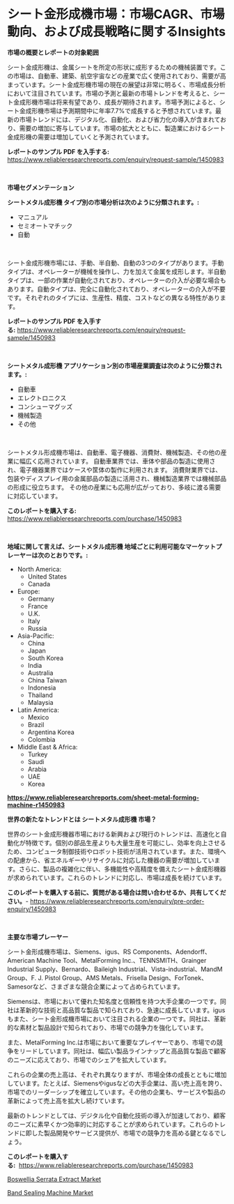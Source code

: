 <p><h1>シート金形成機市場：市場CAGR、市場動向、および成長戦略に関するInsights</h1></p><p><strong>市場の概要とレポートの対象範囲</strong></p>
<p><p>シート金成形機は、金属シートを所定の形状に成形するための機械装置です。この市場は、自動車、建築、航空宇宙などの産業で広く使用されており、需要が高まっています。シート金成形機市場の現在の展望は非常に明るく、市場成長分析において注目されています。市場の予測と最新の市場トレンドを考えると、シート金成形機市場は将来有望であり、成長が期待されます。市場予測によると、シート金成形機市場は予測期間中に年率7.7%で成長すると予想されています。最新の市場トレンドには、デジタル化、自動化、および省力化の導入が含まれており、需要の増加に寄与しています。市場の拡大とともに、製造業におけるシート金成形機の需要は増加していくと予測されています。</p></p>
<p><strong>レポートのサンプル PDF を入手する:</strong> <a href="https://www.reliableresearchreports.com/enquiry/request-sample/1450983">https://www.reliableresearchreports.com/enquiry/request-sample/1450983</a></p>
<p>&nbsp;</p>
<p><strong>市場セグメンテーション</strong></p>
<p><strong>シートメタル成形機 タイプ別の市場分析は次のように分類されます。:</strong></p>
<p><ul><li>マニュアル</li><li>セミオートマチック</li><li>自動</li></ul></p>
<p>&nbsp;</p>
<p><p>シート金成形機市場には、手動、半自動、自動の3つのタイプがあります。手動タイプは、オペレーターが機械を操作し、力を加えて金属を成形します。半自動タイプは、一部の作業が自動化されており、オペレーターの介入が必要な場合もあります。自動タイプは、完全に自動化されており、オペレーターの介入が不要です。それぞれのタイプには、生産性、精度、コストなどの異なる特性があります。</p></p>
<p><strong>レポートのサンプル PDF を入手する:</strong>&nbsp;<a href="https://www.reliableresearchreports.com/enquiry/request-sample/1450983">https://www.reliableresearchreports.com/enquiry/request-sample/1450983</a></p>
<p>&nbsp;</p>
<p><strong> シートメタル成形機 アプリケーション別の市場産業調査は次のように分類されます。:</strong></p>
<p><ul><li>自動車</li><li>エレクトロニクス</li><li>コンシューマグッズ</li><li>機械製造</li><li>その他</li></ul></p>
<p>&nbsp;</p>
<p><p>シートメタル形成機市場は、自動車、電子機器、消費財、機械製造、その他の産業に幅広く応用されています。 自動車業界では、車体や部品の製造に使用され、電子機器業界ではケースや筐体の製作に利用されます。 消費財業界では、包装やディスプレイ用の金属部品の製造に活用され、機械製造業界では機械部品の形成に役立ちます。 その他の産業にも応用が広がっており、多岐に渡る需要に対応しています。</p></p>
<p><strong>このレポートを購入する:</strong>&nbsp; <a href="https://www.reliableresearchreports.com/purchase/1450983">https://www.reliableresearchreports.com/purchase/1450983</a></p>
<p>&nbsp;</p>
<p><strong>地域に関して言えば、シートメタル成形機 地域ごとに利用可能なマーケットプレーヤーは次のとおりです。:</strong></p>
<p><ul>
    <li>
        North America:
        <ul>
            <li>United States</li>
            <li>Canada</li>
        </ul>
    </li>
    <li>
        Europe:
        <ul>
            <li>Germany</li>
            <li>France</li>
            <li>U.K.</li>
            <li>Italy</li>
            <li>Russia</li>
        </ul>
    </li>
    <li>
        Asia-Pacific:
        <ul>
            <li>China</li>
            <li>Japan</li>
            <li>South Korea</li>
            <li>India</li>
            <li>Australia</li>
            <li>China Taiwan</li>
            <li>Indonesia</li>
            <li>Thailand</li>
            <li>Malaysia</li>
        </ul>
    </li>
    <li>
        Latin America:
        <ul>
            <li>Mexico</li>
            <li>Brazil</li>
            <li>Argentina Korea</li>
            <li>Colombia</li>
        </ul>
    </li>
    <li>
        Middle East & Africa:
        <ul>
            <li>Turkey</li>
            <li>Saudi</li>
            <li>Arabia</li>
            <li>UAE</li>
            <li>Korea</li>
        </ul>
    </li>
    </ul></p>
<p><strong><a href="https://www.reliableresearchreports.com/sheet-metal-forming-machine-r1450983">https://www.reliableresearchreports.com/sheet-metal-forming-machine-r1450983</a></strong>&nbsp;</p>
<p><strong>世界の新たなトレンドとは シートメタル成形機 市場？</strong></p>
<p><p>世界のシート金成形機器市場における新興および現行のトレンドは、高速化と自動化が特徴です。個別の部品生産よりも大量生産を可能にし、効率を向上させるため、コンピュータ制御技術やロボット技術が活用されています。また、環境への配慮から、省エネルギーやリサイクルに対応した機器の需要が増加しています。さらに、製品の複雑化に伴い、多機能性や高精度を備えたシート金成形機器が求められています。これらのトレンドに対応し、市場は成長を続けています。</p></p>
<p><strong>このレポートを購入する前に、質問がある場合は問い合わせるか、共有してください。</strong>- <a href="https://www.reliableresearchreports.com/enquiry/pre-order-enquiry/1450983">https://www.reliableresearchreports.com/enquiry/pre-order-enquiry/1450983</a></p>
<p>&nbsp;</p>
<p><strong>主要な市場プレーヤー</strong></p>
<p><p>シート金形成機市場は、Siemens、igus、RS Components、Adendorff、American Machine Tool、MetalForming Inc.、TENNSMITH、Grainger Industrial Supply、Bernardo、Baileigh Industrial、Vista-industrial、MandM Group、F. J. Pistol Group、AMS Metals、Frisella Design、ForTonek、Samesorなど、さまざまな競合企業によって占められています。</p><p>Siemensは、市場において優れた知名度と信頼性を持つ大手企業の一つです。同社は革新的な技術と高品質な製品で知られており、急速に成長しています。igusもまた、シート金形成機市場において注目される企業の一つです。同社は、革新的な素材と製品設計で知られており、市場での競争力を強化しています。</p><p>また、MetalForming Inc.は市場において重要なプレイヤーであり、市場での競争をリードしています。同社は、幅広い製品ラインナップと高品質な製品で顧客のニーズに応えており、市場でのシェアを拡大しています。</p><p>これらの企業の売上高は、それぞれ異なりますが、市場全体の成長とともに増加しています。たとえば、Siemensやigusなどの大手企業は、高い売上高を誇り、市場でのリーダーシップを確立しています。その他の企業も、サービスや製品の革新によって売上高を拡大し続けています。</p><p>最新のトレンドとしては、デジタル化や自動化技術の導入が加速しており、顧客のニーズに素早くかつ効率的に対応することが求められています。これらのトレンドに即した製品開発やサービス提供が、市場での競争力を高める鍵となるでしょう。</p></p>
<p><strong>このレポートを購入する:</strong>&nbsp;&nbsp;<a href="https://www.reliableresearchreports.com/purchase/1450983">https://www.reliableresearchreports.com/purchase/1450983</a></p>
<p><p><a href="https://simplistic-meeting-7ee.notion.site/Boswellia-Serrata-Extract-Market-Analysis-and-Market-Size-Global-Industry-Overview-Market-Segmenta-4e53a25e0f9e414bb3c4e3ddcf5995a9">Boswellia Serrata Extract Market</a></p><p><a href="https://github.com/Sinjinluong3e0awx2m195k76/Market-Research-Report-List-2/blob/main/band-sealing-machine-market.md">Band Sealing Machine Market</a></p></p>